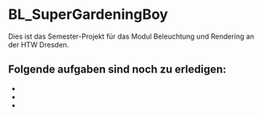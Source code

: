 # BL_SuperGardeningBoy
Dies ist das Semester-Projekt für das Modul Beleuchtung und Rendering an der HTW Dresden.

Folgende aufgaben sind noch zu erledigen:
-
-
-
-

